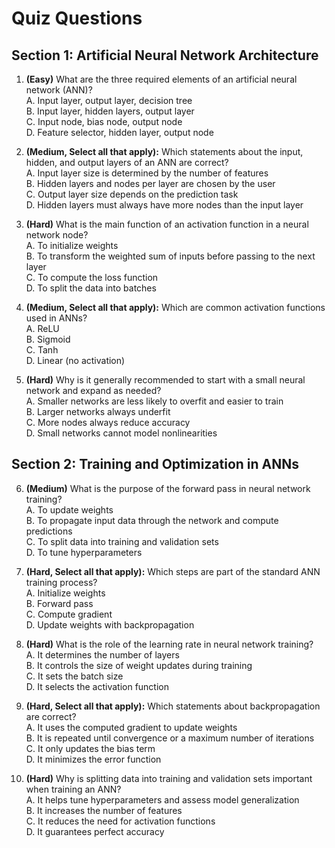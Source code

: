 # Quiz Questions

## Section 1: Artificial Neural Network Architecture

1. **(Easy)** What are the three required elements of an artificial neural network (ANN)?  
A. Input layer, output layer, decision tree  
B. Input layer, hidden layers, output layer  
C. Input node, bias node, output node  
D. Feature selector, hidden layer, output node  

2. **(Medium, Select all that apply):** Which statements about the input, hidden, and output layers of an ANN are correct?  
A. Input layer size is determined by the number of features  
B. Hidden layers and nodes per layer are chosen by the user  
C. Output layer size depends on the prediction task  
D. Hidden layers must always have more nodes than the input layer  

3. **(Hard)** What is the main function of an activation function in a neural network node?  
A. To initialize weights  
B. To transform the weighted sum of inputs before passing to the next layer  
C. To compute the loss function  
D. To split the data into batches  

4. **(Medium, Select all that apply):** Which are common activation functions used in ANNs?  
A. ReLU  
B. Sigmoid  
C. Tanh  
D. Linear (no activation)  

5. **(Hard)** Why is it generally recommended to start with a small neural network and expand as needed?  
A. Smaller networks are less likely to overfit and easier to train  
B. Larger networks always underfit  
C. More nodes always reduce accuracy  
D. Small networks cannot model nonlinearities  

## Section 2: Training and Optimization in ANNs

6. **(Medium)** What is the purpose of the forward pass in neural network training?  
A. To update weights  
B. To propagate input data through the network and compute predictions  
C. To split data into training and validation sets  
D. To tune hyperparameters  

7. **(Hard, Select all that apply):** Which steps are part of the standard ANN training process?  
A. Initialize weights  
B. Forward pass  
C. Compute gradient  
D. Update weights with backpropagation  

8. **(Hard)** What is the role of the learning rate in neural network training?  
A. It determines the number of layers  
B. It controls the size of weight updates during training  
C. It sets the batch size  
D. It selects the activation function  

9. **(Hard, Select all that apply):** Which statements about backpropagation are correct?  
A. It uses the computed gradient to update weights  
B. It is repeated until convergence or a maximum number of iterations  
C. It only updates the bias term  
D. It minimizes the error function  

10. **(Hard)** Why is splitting data into training and validation sets important when training an ANN?  
A. It helps tune hyperparameters and assess model generalization  
B. It increases the number of features  
C. It reduces the need for activation functions  
D. It guarantees perfect accuracy  

